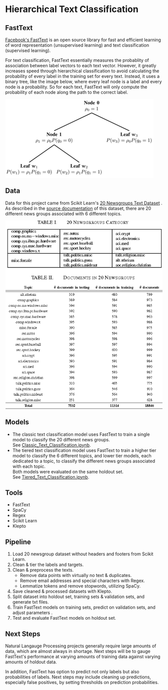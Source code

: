 # Hierarchical Text Classification
  
  
## FastText
[Facebook's FastText](https://fasttext.cc/) is an open source library for fast and efficient learning of word representation (unsupervised learning) and text classification (supervised learning).  
  
For text classification, FastText essentially measures the probablity of association between label vectors to each text vector. However, it greatly increases speed through hierarchical classification to avoid calculating the probability of every label in the training set for every text. Instead, it uses a binary tree, like the image below, where every leaf node is a label and every node is a probability. So for each text, FastText will only compute the probability of each node along the path to the correct label.  
  
  
<img src="https://github.com/janniec/Hierarchical_Text_Classification/blob/master/images/hierarchical_softmax_example.png" alt="Dimensions" align="middle" height=250px>   
  
  
## Data  
Data for this project came from Scikit Learn's [20 Newsgroups Text Dataset](https://scikit-learn.org/0.19/datasets/twenty_newsgroups.html) . As described in the [source documentation](http://qwone.com/~jason/20Newsgroups/) of this dataset, there are 20 different news groups associated with 6 different topics.  
  
  
<img src="https://github.com/janniec/Hierarchical_Text_Classification/blob/master/images/2-TableII-1.png" alt="Dimensions" align="middle" height=600px>  
   
   
## Models  
- The classic text classification model uses FastText to train a single model to classify the 20 different news groups.    
See [Classic_Text_Classification.ipynb](https://github.com/janniec/Hierarchical_Text_Classification/blob/master/notebooks/2_Classic_Text_Classification.ipynb).  
- The tiered text classification model uses FastText to train a higher tier model to classify the 6 different topics, and lower tier models, each dedicated to a topic, to classify the different news groups associated with each topic.  
Both models were evaluated on the same holdout set.  
See [Tiered_Text_Classification.ipynb](https://github.com/janniec/Hierarchical_Text_Classification/blob/master/notebooks/3_Tiered_Text_Classification.ipynb).  
  
  
## Tools  
  * FastText  
  * SpaCy  
  * Regex   
  * Scikit Learn  
  * Klepto  
    
  
## Pipeline  
1. Load 20 newsgroup dataset without headers and footers from Scikit Learn.  
2. Clean & tier the labels and targets.  
3. Clean & preprocess the texts.  
      * Remove data points with virtually no text & duplicates.  
      * Remove email addresses and special characters with Regex.  
      * Lemmatize tokens and remove stopwords, utilizing SpaCy.  
4. Save cleaned & processed datasets with Klepto.  
5. Split dataset into holdout set, training sets & validation sets, and generate txt files.  
6. Train FastText models on training sets, predict on validation sets, and adjust parameters .  
7. Test and evaluate FastText models on holdout set.  
  
  
## Next Steps  
Natural Langauge Processing projects generally require large amounts of data, which are almost always in shortage. Next steps will be to gauge FastText's performance at varying amounts of training data against varying amounts of holdout data.  
  
In addition, FastText has option to predict not only labels but also probabilities of labels. Next steps may include cleaning up predictions, especially false positives, by setting thresholds on prediction probabilities. 
